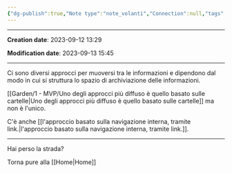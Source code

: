 ```yaml
---
{"dg-publish":true,"Note type":"note_volanti","Connection":null,"tags":["note_volanti"],"aliases":["navigare senza mappa"],"permalink":"/zettelkasten/0-note-volanti/i-menu-non-sono-necessari/","dgPassFrontmatter":true}
---
```


---

**Creation date**: 2023-09-12 13:29 

**Modification date**: 2023-09-13 15:45

---



Ci sono diversi approcci per muoversi tra le informazioni e dipendono dal modo in cui si struttura lo spazio di archiviazione delle informazioni.

[[Garden/1 - MVP/Uno degli approcci più diffuso è quello basato sulle cartelle\|Uno degli approcci più diffuso è quello basato sulle cartelle]] ma non è l'unico.

C'è anche [[l'approccio basato sulla navigazione interna, tramite link.\|l'approccio basato sulla navigazione interna, tramite link.]].




---

Hai perso la strada?

Torna pure alla [[Home\|Home]]